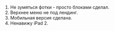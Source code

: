 1. Не зумяться фотки - просто блоками сделал.
2. Верхнее меню не под лендинг.
3. Мобильная версия сделана.
4. Ненавижу iPad 2.